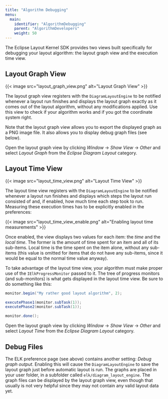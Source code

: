 ```yaml
---
title: "Algorithm Debugging"
menu:
  main:
    identifier: "AlgorithmDebugging"
    parent: "AlgorithmDevelopers"
    weight: 50
---
```


The Eclipse Layout Kernel SDK provides two views built specifically for debugging your layout algorithm: the layout graph view and the execution time view.


## Layout Graph View

{{< image src="layout_graph_view.png" alt="Layout Graph View" >}}

The layout graph view registers with the `DiagramLayoutEngine` to be notified whenever a layout run finishes and displays the layout graph exactly as it comes out of the layout algorithm, without any modifications applied. Use this view to check if your algorithm works and if you got the coordinate system right.

Note that the layout graph view allows you to export the displayed graph as a PNG image file. It also allows you to display debug graph files (see below).

Open the layout graph view by clicking _Window_ -> _Show View_ -> _Other_ and select _Layout Graph_ from the _Eclipse Diagram Layout_ category.


## Layout Time View

{{< image src="layout_time_view.png" alt="Layout Time View" >}}

The layout time view registers with the `DiagramLayoutEngine` to be notified whenever a layout run finishes and displays which steps the layout run consisted of and, if enabled, how much time each step took to run. Measuring these execution times has to be explicitly enabled in the preferences:

{{< image src="layout_time_view_enable.png" alt="Enabling layout time measurements" >}}

Once enabled, the view displays two values for each item: the _time_ and the _local time_. The former is the amount of time spent for an item and all of its sub-items. Local time is the time spent on the item alone, without any sub-items (this value is omitted for items that do not have any sub-items, since it would be equal to the normal time value anyway).

To take advantage of the layout time view, your algorithm must make proper use of the `IElkProgressMonitor` passed to it. The tree of progress monitors (and sub-monitors) is what gets displayed in the layout time view. Be sure to do something like this:

```java
monitor.begin("My rather good layout algorithm", 2);

executePhase1(monitor.subTask(1));
executePhase2(monitor.subTask(1));

monitor.done();
```

Open the layout graph view by clicking _Window_ -> _Show View_ -> _Other_ and select _Layout Time_ from the _Eclipse Diagram Layout_ category.


## Debug Files

The ELK preference page (see above) contains another setting: _Debug graph output_. Enabling this will cause the `DiagramLayoutEngine` to save the layout graph just before automatic layout is run. The graphs are placed in your user folder, in a subfolder called `elk/diagram_layout_engine`. The graph files can be displayed by the layout graph view, even though that usually is not very helpful since they may not contain any valid layout data yet.
